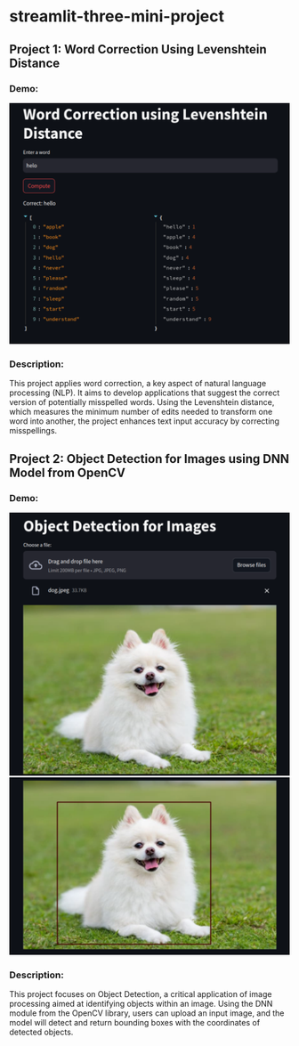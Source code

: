 # streamlit-three-mini-project

## Project 1: Word Correction Using Levenshtein Distance

### Demo:

<div align="center">
  <img src="images/project_01_word_correction_deploy.png" alt="Project 01 Word Correction" width="600"/>
</div>

### Description:

This project applies word correction, a key aspect of natural language processing (NLP). It aims to develop applications that suggest the correct version of potentially misspelled words. Using the Levenshtein distance, which measures the minimum number of edits needed to transform one word into another, the project enhances text input accuracy by correcting misspellings.

## Project 2: Object Detection for Images using DNN Model from OpenCV

### Demo:

<div align="center">
  <img src="images/project_02_object_detection_1.png" alt="Project 02 Object Detection 1" width="600"/>
  <img src="images/project_02_object_detection_2.png" alt="Project 02 Object Detection 2" width="600"/> 
</div>

### Description:

This project focuses on Object Detection, a critical application of image processing aimed at identifying objects within an image. Using the DNN module from the OpenCV library, users can upload an input image, and the model will detect and return bounding boxes with the coordinates of detected objects.